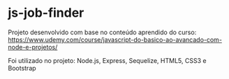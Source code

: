 # js-job-finder

Projeto desenvolvido com base no conteúdo aprendido do curso: https://www.udemy.com/course/javascript-do-basico-ao-avancado-com-node-e-projetos/

Foi utilizado no projeto: Node.js, Express, Sequelize, HTML5, CSS3 e Bootstrap
